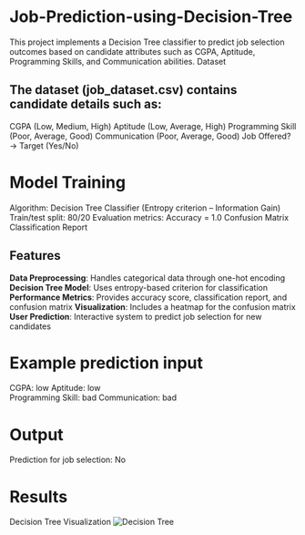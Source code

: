 # Job-Prediction-using-Decision-Tree
This project implements a Decision Tree classifier to predict job selection outcomes based on candidate attributes such as CGPA, Aptitude, Programming Skills, and Communication abilities.
Dataset

## The dataset (job_dataset.csv) contains candidate details such as:
CGPA (Low, Medium, High)
Aptitude (Low, Average, High)
Programming Skill (Poor, Average, Good)
Communication (Poor, Average, Good)
Job Offered? → Target (Yes/No)

# Model Training
Algorithm: Decision Tree Classifier (Entropy criterion – Information Gain)
Train/test split: 80/20
Evaluation metrics:
Accuracy = 1.0
Confusion Matrix
Classification Report

##  Features

 **Data Preprocessing**: Handles categorical data through one-hot encoding
 **Decision Tree Model**: Uses entropy-based criterion for classification
 **Performance Metrics**: Provides accuracy score, classification report, and confusion matrix
 **Visualization**: Includes a heatmap for the confusion matrix
 **User Prediction**: Interactive system to predict job selection for new candidates

# Example prediction input
CGPA: low
Aptitude: low  
Programming Skill: bad
Communication: bad
# Output
Prediction for job selection: No

# Results
Decision Tree Visualization
![Decision Tree](assets/DECISION%20TREE.png)



  
